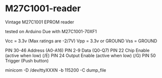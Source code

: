 M27C1001-reader
===============

Vintage M27C1001 EPROM reader

tested on Arduino Due with M27C1001-70XF1 

   Vcc = 3.3v (Max ratings are -2/7V)
   Vpp = 3.3v or GROUND
   Vss = GROUND
   
   PIN 30-46 Address (A0-A16)
   PIN 2-9   Data (Q0-Q7)
   PIN 22    Chip Enable (active when low) (/E)
   PIN 24    Output Enable (active when low) (/G)
   PIN 50    Trigger (Push button)
   
   
   minicom -D /dev/ttyXXXN -b 115200 -C dump_file

